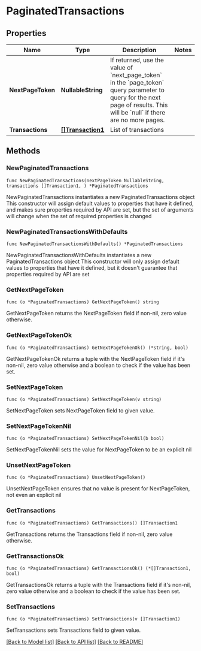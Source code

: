 # PaginatedTransactions

## Properties

Name | Type | Description | Notes
------------ | ------------- | ------------- | -------------
**NextPageToken** | **NullableString** | If returned, use the value of &#x60;next_page_token&#x60; in the &#x60;page_token&#x60; query parameter to query for the next page of results. This will be &#x60;null&#x60; if there are no more pages. | 
**Transactions** | [**[]Transaction1**](Transaction1.md) | List of transactions | 

## Methods

### NewPaginatedTransactions

`func NewPaginatedTransactions(nextPageToken NullableString, transactions []Transaction1, ) *PaginatedTransactions`

NewPaginatedTransactions instantiates a new PaginatedTransactions object
This constructor will assign default values to properties that have it defined,
and makes sure properties required by API are set, but the set of arguments
will change when the set of required properties is changed

### NewPaginatedTransactionsWithDefaults

`func NewPaginatedTransactionsWithDefaults() *PaginatedTransactions`

NewPaginatedTransactionsWithDefaults instantiates a new PaginatedTransactions object
This constructor will only assign default values to properties that have it defined,
but it doesn't guarantee that properties required by API are set

### GetNextPageToken

`func (o *PaginatedTransactions) GetNextPageToken() string`

GetNextPageToken returns the NextPageToken field if non-nil, zero value otherwise.

### GetNextPageTokenOk

`func (o *PaginatedTransactions) GetNextPageTokenOk() (*string, bool)`

GetNextPageTokenOk returns a tuple with the NextPageToken field if it's non-nil, zero value otherwise
and a boolean to check if the value has been set.

### SetNextPageToken

`func (o *PaginatedTransactions) SetNextPageToken(v string)`

SetNextPageToken sets NextPageToken field to given value.


### SetNextPageTokenNil

`func (o *PaginatedTransactions) SetNextPageTokenNil(b bool)`

 SetNextPageTokenNil sets the value for NextPageToken to be an explicit nil

### UnsetNextPageToken
`func (o *PaginatedTransactions) UnsetNextPageToken()`

UnsetNextPageToken ensures that no value is present for NextPageToken, not even an explicit nil
### GetTransactions

`func (o *PaginatedTransactions) GetTransactions() []Transaction1`

GetTransactions returns the Transactions field if non-nil, zero value otherwise.

### GetTransactionsOk

`func (o *PaginatedTransactions) GetTransactionsOk() (*[]Transaction1, bool)`

GetTransactionsOk returns a tuple with the Transactions field if it's non-nil, zero value otherwise
and a boolean to check if the value has been set.

### SetTransactions

`func (o *PaginatedTransactions) SetTransactions(v []Transaction1)`

SetTransactions sets Transactions field to given value.



[[Back to Model list]](../README.md#documentation-for-models) [[Back to API list]](../README.md#documentation-for-api-endpoints) [[Back to README]](../README.md)


